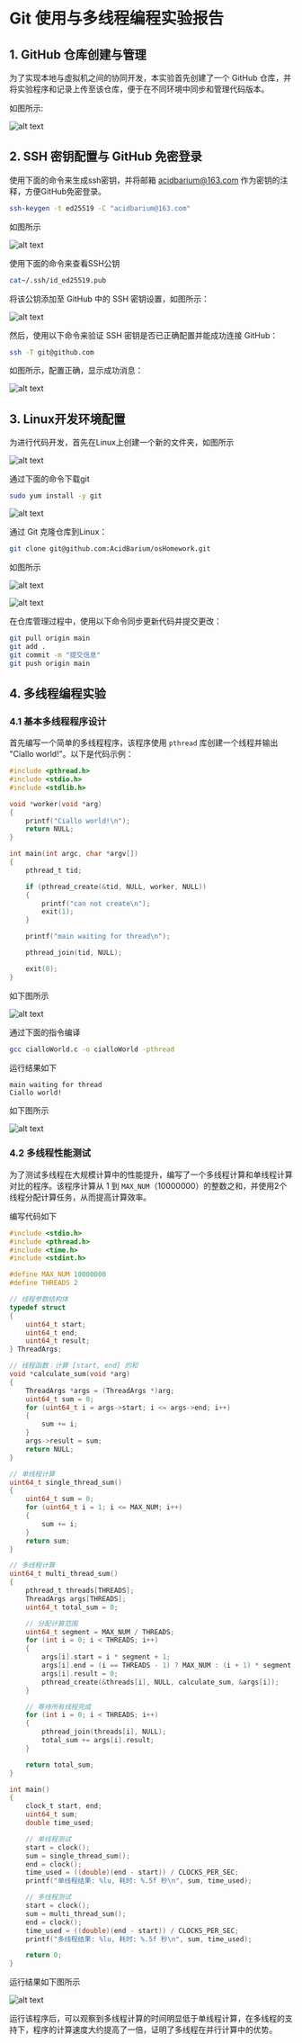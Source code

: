 # Git 使用与多线程编程实验报告

## 1. GitHub 仓库创建与管理

为了实现本地与虚拟机之间的协同开发，本实验首先创建了一个 GitHub 仓库，并将实验程序和记录上传至该仓库，便于在不同环境中同步和管理代码版本。

如图所示:

![alt text](img/1.png)

## 2. SSH 密钥配置与 GitHub 免密登录

使用下面的命令来生成ssh密钥，并将邮箱 acidbarium@163.com 作为密钥的注释，方便​GitHub免密登录。

```bash
ssh-keygen -t ed25519 -C "acidbarium@163.com"
```

如图所示

![alt text](img/2.png)

使用下面的命令来查看SSH公钥​​

```bash
cat~/.ssh/id_ed25519.pub
```

将该公钥添加至 GitHub 中的 SSH 密钥设置，如图所示：

![alt text](img/3.png)

然后，使用以下命令来验证 SSH 密钥是否已正确配置并能成功连接 GitHub：

```bash
ssh -T git@github.com
```

如图所示，配置正确，显示成功消息：

![alt text](img/5.png)

## 3. Linux开发环境配置

为进行代码开发，首先在Linux上创建一个新的文件夹，如图所示

![alt text](img/6.png)

通过下面的命令下载git

```bash
sudo yum install -y git
```

![alt text](img/7.png)


通过 Git 克隆仓库到Linux：

```bash
git clone git@github.com:AcidBarium/osHomework.git
```

如图所示

![alt text](img/8.png)

![alt text](img/9.png)


在仓库管理过程中，使用以下命令同步更新代码并提交更改：

```bash
git pull origin main
git add .
git commit -m "提交信息"
git push origin main
```


## 4. 多线程编程实验

### 4.1 基本多线程程序设计

首先编写一个简单的多线程程序，该程序使用 `pthread` 库创建一个线程并输出 "Ciallo world!"。以下是代码示例：

```c
#include <pthread.h>
#include <stdio.h>
#include <stdlib.h>

void *worker(void *arg)
{
    printf("Ciallo world!\n");
    return NULL;
}

int main(int argc, char *argv[])
{
    pthread_t tid;

    if (pthread_create(&tid, NULL, worker, NULL))
    {
        printf("can not create\n");
        exit(1);
    }

    printf("main waiting for thread\n");

    pthread_join(tid, NULL);

    exit(0);
}
```

如下图所示

![alt text](img/11.png)

通过下面的指令编译

```bash
gcc cialloWorld.c -o cialloWorld -pthread
```

运行结果如下
```
main waiting for thread
Ciallo world!
```
如下图所示

![alt text](img/12.png)


### 4.2 多线程性能测试

为了测试多线程在大规模计算中的性能提升，编写了一个多线程计算和单线程计算对比的程序。该程序计算从 1 到 `MAX_NUM`（10000000）的整数之和，并使用2个线程分配计算任务，从而提高计算效率。

编写代码如下

```c
#include <stdio.h>
#include <pthread.h>
#include <time.h>
#include <stdint.h>

#define MAX_NUM 10000000
#define THREADS 2

// 线程参数结构体
typedef struct
{
    uint64_t start;
    uint64_t end;
    uint64_t result;
} ThreadArgs;

// 线程函数：计算 [start, end] 的和
void *calculate_sum(void *arg)
{
    ThreadArgs *args = (ThreadArgs *)arg;
    uint64_t sum = 0;
    for (uint64_t i = args->start; i <= args->end; i++)
    {
        sum += i;
    }
    args->result = sum;
    return NULL;
}

// 单线程计算
uint64_t single_thread_sum()
{
    uint64_t sum = 0;
    for (uint64_t i = 1; i <= MAX_NUM; i++)
    {
        sum += i;
    }
    return sum;
}

// 多线程计算
uint64_t multi_thread_sum()
{
    pthread_t threads[THREADS];
    ThreadArgs args[THREADS];
    uint64_t total_sum = 0;

    // 分配计算范围
    uint64_t segment = MAX_NUM / THREADS;
    for (int i = 0; i < THREADS; i++)
    {
        args[i].start = i * segment + 1;
        args[i].end = (i == THREADS - 1) ? MAX_NUM : (i + 1) * segment;
        args[i].result = 0;
        pthread_create(&threads[i], NULL, calculate_sum, &args[i]);
    }

    // 等待所有线程完成
    for (int i = 0; i < THREADS; i++)
    {
        pthread_join(threads[i], NULL);
        total_sum += args[i].result;
    }

    return total_sum;
}

int main()
{
    clock_t start, end;
    uint64_t sum;
    double time_used;

    // 单线程测试
    start = clock();
    sum = single_thread_sum();
    end = clock();
    time_used = ((double)(end - start)) / CLOCKS_PER_SEC;
    printf("单线程结果: %lu, 耗时: %.5f 秒\n", sum, time_used);

    // 多线程测试
    start = clock();
    sum = multi_thread_sum();
    end = clock();
    time_used = ((double)(end - start)) / CLOCKS_PER_SEC;
    printf("多线程结果: %lu, 耗时: %.5f 秒\n", sum, time_used);

    return 0;
}
```

运行结果如下图所示

![alt text](img/13.png)

运行该程序后，可以观察到多线程计算的时间明显低于单线程计算，在多线程的支持下，程序的计算速度大约提高了一倍，证明了多线程在并行计算中的优势。



